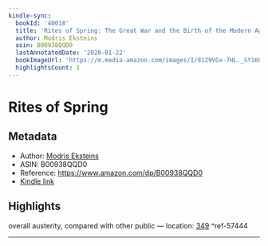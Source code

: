 ```yaml
---
kindle-sync:
  bookId: '40018'
  title: 'Rites of Spring: The Great War and the Birth of the Modern Age'
  author: Modris Eksteins
  asin: B00938QQD0
  lastAnnotatedDate: '2020-01-22'
  bookImageUrl: 'https://m.media-amazon.com/images/I/8129VGx-7HL._SY160.jpg'
  highlightsCount: 1
---
```

# Rites of Spring
## Metadata
* Author: [Modris Eksteins](https://www.amazon.comundefined)
* ASIN: B00938QQD0
* Reference: https://www.amazon.com/dp/B00938QQD0
* [Kindle link](kindle://book?action=open&asin=B00938QQD0)

## Highlights
overall austerity, compared with other public — location: [349](kindle://book?action=open&asin=B00938QQD0&location=349) ^ref-57444

---
